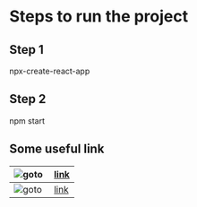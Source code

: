 # Steps to run the project

## Step 1

npx-create-react-app

## Step 2 

npm start 





## Some useful link
 |![goto](https://img.shields.io/badge/Git%20Hub-Commands-orange)&nbsp;| [link](https://github.com/vipultyagi07/Low_Level_Design/blob/main/Zzzzz/README.md)|
 | ------------- | --------- | 
  |![goto](https://img.shields.io/badge/MySql%20Reset-Password-Blue)&nbsp;| [link](https://github.com/vipultyagi07/Low_Level_Design/blob/main/Zzzzz/MYSqlResetPassword.md)|
